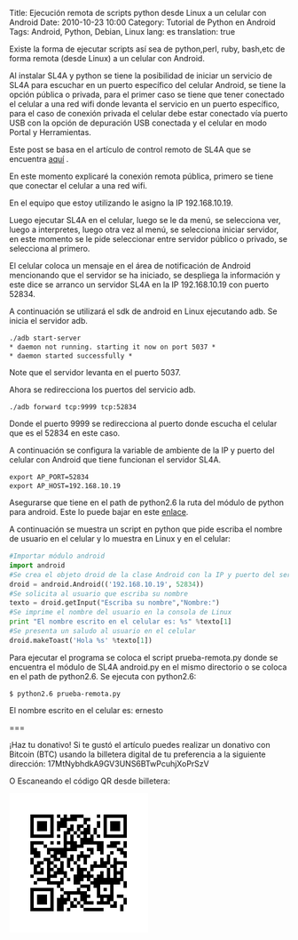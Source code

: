 Title: Ejecución remota de scripts python desde Linux a un celular con Android
Date: 2010-10-23 10:00
Category: Tutorial de Python en Android
Tags: Android, Python, Debian, Linux
lang: es
translation: true

Existe la forma  de ejecutar scripts así sea de python,perl, ruby, bash,etc de forma remota (desde Linux) a un celular con Android.

Al instalar SL4A y python se tiene la posibilidad de iniciar un servicio de SL4A para escuchar en un puerto específico del celular Android, se tiene la opción pública o privada, para el primer caso se tiene que tener conectado el celular a una red wifi donde levanta el servicio en un puerto específico, para el caso de conexión privada el celular debe estar conectado vía puerto USB con la opción de depuración USB conectada y el celular en modo Portal y Herramientas.

Este post se basa en el artículo de control remoto de SL4A que se encuentra [aquí](http://code.google.com/p/android-scripting/wiki/RemoteControl) .

En este momento explicaré la conexión remota pública, primero se tiene que conectar el celular a una red wifi.

En el equipo que estoy utilizando le asigno la IP 192.168.10.19.

Luego ejecutar SL4A en el celular, luego se le da menú, se selecciona ver, luego a interpretes, luego otra vez al menú, se selecciona iniciar servidor, en este momento se le pide seleccionar entre servidor público o privado, se selecciona al primero.

El celular coloca un mensaje en el área de notificación de Android mencionando que el servidor se ha iniciado, se despliega la información y este dice se arranco un servidor SL4A en la IP 192.168.10.19 con puerto 52834.

A continuación se utilizará el sdk de android en Linux ejecutando adb.
Se inicia el servidor adb.

```
./adb start-server
* daemon not running. starting it now on port 5037 *
* daemon started successfully *
```

Note que el servidor levanta en el puerto 5037.


Ahora se redirecciona los puertos del servicio adb.

```
./adb forward tcp:9999 tcp:52834

```

Donde el puerto 9999 se redirecciona al puerto donde escucha el celular que es el 52834 en este caso.

A continuación se configura la variable de ambiente de la IP y puerto del celular con Android que tiene funcionan el servidor SL4A.

```
export AP_PORT=52834
export AP_HOST=192.168.10.19
```

Asegurarse que tiene en el path de python2.6 la ruta del módulo de python para android. Este lo puede bajar en este [enlace](http://android-scripting.googlecode.com/hg/python/ase/android.py).

A continuación se muestra un script en python que pide escriba el nombre de usuario en el celular y lo muestra en Linux y en el celular:

```python
#Importar módulo android
import android
#Se crea el objeto droid de la clase Android con la IP y puerto del servicio iniciado en el celular.
droid = android.Android(('192.168.10.19', 52834))
#Se solicita al usuario que escriba su nombre
texto = droid.getInput("Escriba su nombre","Nombre:")
#Se imprime el nombre del usuario en la consola de Linux
print "El nombre escrito en el celular es: %s" %texto[1]
#Se presenta un saludo al usuario en el celular
droid.makeToast('Hola %s' %texto[1])
```

Para ejecutar el programa se coloca el script prueba-remota.py donde se encuentra el módulo de SL4A android.py en el mismo directorio o se coloca en el path de python2.6.
Se ejecuta con python2.6:

```
$ python2.6 prueba-remota.py 

```

El nombre escrito en el celular es: ernesto


===

¡Haz tu donativo!
Si te gustó el artículo puedes realizar un donativo con Bitcoin (BTC)
usando la billetera digital de tu preferencia a la siguiente
dirección: 17MtNybhdkA9GV3UNS6BTwPcuhjXoPrSzV

O Escaneando el código QR desde billetera:

![17MtNybhdkA9GV3UNS6BTwPcuhjXoPrSzV](./images/17MtNybhdkA9GV3UNS6BTwPcuhjXoPrSzV.png)